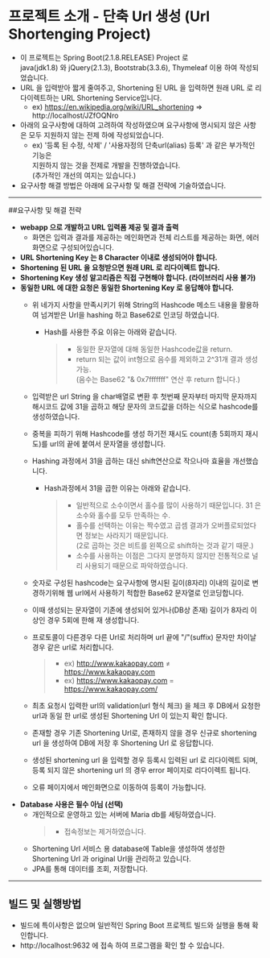 # <h1>프로젝트 소개 - 단축 Url 생성 (Url Shortenging Project) </h1>
* 이 프로젝트는 Spring Boot(2.1.8.RELEASE) Project 로 <br/>
    java(jdk1.8) 와 jQuery(2.1.3), Bootstrab(3.3.6), Thymeleaf 이용 하여 작성되었습니다. 
* URL 을 입력받아 짧게 줄여주고, Shortening 된 URL 을 입력하면 원래 URL 로 리다이렉트하는 URL Shortening Service입니다.
    * ex) https://en.wikipedia.org/wiki/URL_shortening => http://localhost/JZfOQNro
* 아래의 요구사항에 대하여 고려하여 작성하였으며 요구사항에 명시되지 않은 사항은 모두 지원하지 않는 전제 하에 작성되었습니다.
    * ex) '등록 된 수정, 삭제' / '사용자정의 단축url(alias) 등록' 과 같은 부가적인 기능은 <br />
     지원하지 않는 것을 전제로 개발을 진행하였습니다. <br /> (추가적인 개선의 여지는 있습니다.) 
* 요구사항 해결 방법은 아래에 요구사항 및 해결 전략에 기술하였습니다.
<hr/>

##요구사항 및 해결 전략
+ __webapp 으로 개발하고 URL 입력폼 제공 및 결과 출력__
    * 화면은 입력과 결과를 제공하는 메인화면과 전체 리스트를 제공하는 화면, 에러화면으로 구성되어있습니다.
+ __URL Shortening Key 는 8 Character 이내로 생성되어야 합니다.__
+ __Shortening 된 URL 을 요청받으면 원래 URL 로 리다이렉트 합니다.__
+ __Shortening Key 생성 알고리즘은 직접 구현해야 합니다. (라이브러리 사용 불가)__
+ __동일한 URL 에 대한 요청은 동일한 Shortening Key 로 응답해야 합니다.__
    * 위 네가지 사항을 만족시키기 위해 String의 Hashcode 메소드 내용을 활용하여 
      넘겨받은 Url을 hashing 하고 Base62로 인코딩 하였습니다.
      * Hash를 사용한 주요 이유는 아래와 같습니다. 
          > - 동일한 문자열에 대해 동일한 Hashcode값을 return.
          > - return 되는 값이 int형으로 음수를 제외하고 2^31개 결과 생성 가능.<br/>
          (음수는 Base62 "& 0x7fffffff" 연산 후 return 합니다.)
          
    * 입력받은 url String 을 char배열로 변환 후 첫번째 문자부터 마지막 문자까지<br/>
    해시코드 값에 31을 곱하고 해당 문자의 코드값을 더하는 식으로 hashcode를 생성하였습니다.
    * 중복을 피하기 위해 Hashcode를 생성 하기전 재시도 count(총 5회까지 재시도)를 url의 끝에 붙여서 문자열을 생성합니다.   
    * Hashing 과정에서 31을 곱하는 대신 shift연산으로 작으나마 효율을 개선했습니다.
        * Hash과정에서 31을 곱한 이유는 아래와 같습니다.
            > - 일반적으로 소수이면서 홀수를 많이 사용하기 때문입니다. 31 은 소수와 홀수를 모두 만족하는 수.
            > - 홀수를 선택하는 이유는 짝수였고 곱셈 결과가 오버플로되었다면 정보는 사라지기 때문입니다.<br/>
               (2로 곱하는 것은 비트를 왼쪽으로 shift하는 것과 같기 때문.)
            > - 소수를 사용하는 이점은 그다지 분명하지 않지만 전통적으로 널리 사용되기 때문으로 파악하였습니다. 
    * 숫자로 구성된 hashcode는 요구사항에 명시된 길이(8자리) 이내의 길이로 변경하기위해 웹 url에서 사용하기 적합한
        Base62 문자열로 인코딩합니다. 
    * 이때 생성되는 문자열이 기존에 생성되어 있거나(DB상 존재) 길이가 8자리 이상인 경우 5회에 한해 재 생성합니다.
      
    * 프로토콜이 다른경우 다른 Url로 처리하며 url 끝에 "/"(suffix) 문자만 차이날 경우 같은 url로 처리합니다.
        > - ex) http://www.kakaopay.com ≠ https://www.kakaopay.com 
        > - ex) https://www.kakaopay.com = https://www.kakaopay.com/ 
    * 최초 요청시 입력한 url의 validation(url 형식 체크) 을 체크 후 DB에서 요청한 url과 동일 한 url로 생성된 Shortening Url 이 있는지 확인 합니다.
    * 존재할 경우 기존 Shortening Url로, 존재하지 않을 경우 신규로 shortening url 을 생성하여 DB에 저장 후 Shortening Url 로 응답합니다.
    * 생성된 shortening url 을 입력할 경우 등록시 입력된 url 로 리다이렉트 되며, 등록 되지 않은 shortening url 의 경우 error 페이지로 리다이렉트 됩니다.
    * 오류 페이지에서 메인화면으로 이동하여 등록이 가능합니다.  
+ __Database 사용은 필수 아님 (선택)__
    * 개인적으로 운영하고 있는 서버에 Maria db를 세팅하였습니다.
      >- 접속정보는 제거하였습니다. 
    * Shortening Url 서비스 용 database에 Table을 생성하여 생성한 Shortening Url 과 original Url을 관리하고 있습니다.
    * JPA를 통해 데이터를 조회, 저장합니다. 
    
<hr/>

## 빌드 및 실행방법
* 빌드에 특이사항은 없으며 일반적인 Spring Boot 프로젝트 빌드와 실행을 통해 확인합니다.
* http://localhost:9632 에 접속 하여 프로그램을 확인 할 수 있습니다.

